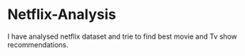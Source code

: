 # Netflix-Analysis

I have analysed netflix dataset and trie to find best movie and Tv show recommendations.<br>

